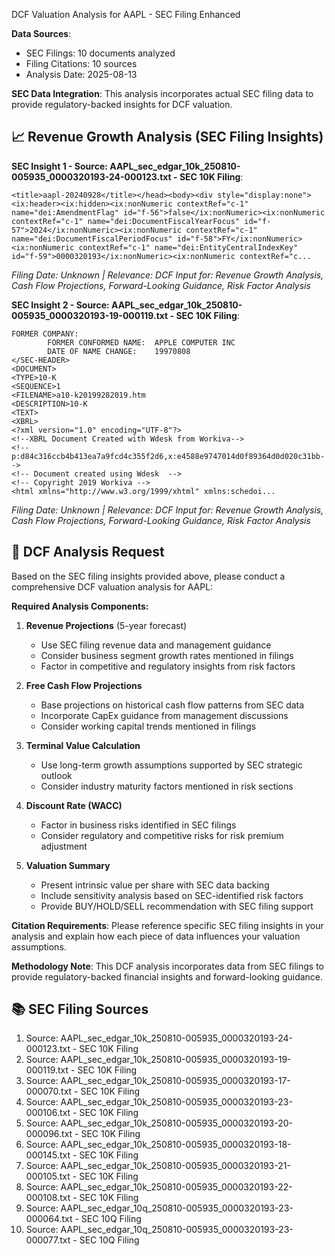DCF Valuation Analysis for AAPL - SEC Filing Enhanced

**Data Sources**: 
- SEC Filings: 10 documents analyzed
- Filing Citations: 10 sources
- Analysis Date: 2025-08-13

**SEC Data Integration**: This analysis incorporates actual SEC filing data to provide regulatory-backed insights for DCF valuation.


## 📈 Revenue Growth Analysis (SEC Filing Insights)

**SEC Insight 1 - Source: AAPL_sec_edgar_10k_250810-005935_0000320193-24-000123.txt - SEC 10K Filing**:
```
<title>aapl-20240928</title></head><body><div style="display:none"><ix:header><ix:hidden><ix:nonNumeric contextRef="c-1" name="dei:AmendmentFlag" id="f-56">false</ix:nonNumeric><ix:nonNumeric contextRef="c-1" name="dei:DocumentFiscalYearFocus" id="f-57">2024</ix:nonNumeric><ix:nonNumeric contextRef="c-1" name="dei:DocumentFiscalPeriodFocus" id="f-58">FY</ix:nonNumeric><ix:nonNumeric contextRef="c-1" name="dei:EntityCentralIndexKey" id="f-59">0000320193</ix:nonNumeric><ix:nonNumeric contextRef="c...
```
*Filing Date: Unknown | Relevance: DCF Input for: Revenue Growth Analysis, Cash Flow Projections, Forward-Looking Guidance, Risk Factor Analysis*

**SEC Insight 2 - Source: AAPL_sec_edgar_10k_250810-005935_0000320193-19-000119.txt - SEC 10K Filing**:
```
FORMER COMPANY:	
		FORMER CONFORMED NAME:	APPLE COMPUTER INC
		DATE OF NAME CHANGE:	19970808
</SEC-HEADER>
<DOCUMENT>
<TYPE>10-K
<SEQUENCE>1
<FILENAME>a10-k20199282019.htm
<DESCRIPTION>10-K
<TEXT>
<XBRL>
<?xml version="1.0" encoding="UTF-8"?>
<!--XBRL Document Created with Wdesk from Workiva-->
<!--p:d84c316ccb4b413ea7a9fcd4c355f2d6,x:e4588e9747014d0f89364d0d020c31bb-->
<!-- Document created using Wdesk  -->
<!-- Copyright 2019 Workiva -->
<html xmlns="http://www.w3.org/1999/xhtml" xmlns:schedoi...
```
*Filing Date: Unknown | Relevance: DCF Input for: Revenue Growth Analysis, Cash Flow Projections, Forward-Looking Guidance, Risk Factor Analysis*

## 🎯 DCF Analysis Request

Based on the SEC filing insights provided above, please conduct a comprehensive DCF valuation analysis for AAPL:

**Required Analysis Components:**

1. **Revenue Projections** (5-year forecast)
   - Use SEC filing revenue data and management guidance
   - Consider business segment growth rates mentioned in filings
   - Factor in competitive and regulatory insights from risk factors

2. **Free Cash Flow Projections**
   - Base projections on historical cash flow patterns from SEC data
   - Incorporate CapEx guidance from management discussions
   - Consider working capital trends mentioned in filings

3. **Terminal Value Calculation**
   - Use long-term growth assumptions supported by SEC strategic outlook
   - Consider industry maturity factors mentioned in risk sections

4. **Discount Rate (WACC)**
   - Factor in business risks identified in SEC filings
   - Consider regulatory and competitive risks for risk premium adjustment

5. **Valuation Summary**
   - Present intrinsic value per share with SEC data backing
   - Include sensitivity analysis based on SEC-identified risk factors
   - Provide BUY/HOLD/SELL recommendation with SEC filing support

**Citation Requirements**: Please reference specific SEC filing insights in your analysis and explain how each piece of data influences your valuation assumptions.

**Methodology Note**: This DCF analysis incorporates data from SEC filings to provide regulatory-backed financial insights and forward-looking guidance.

## 📚 SEC Filing Sources

1. Source: AAPL_sec_edgar_10k_250810-005935_0000320193-24-000123.txt - SEC 10K Filing
2. Source: AAPL_sec_edgar_10k_250810-005935_0000320193-19-000119.txt - SEC 10K Filing
3. Source: AAPL_sec_edgar_10k_250810-005935_0000320193-17-000070.txt - SEC 10K Filing
4. Source: AAPL_sec_edgar_10k_250810-005935_0000320193-23-000106.txt - SEC 10K Filing
5. Source: AAPL_sec_edgar_10k_250810-005935_0000320193-20-000096.txt - SEC 10K Filing
6. Source: AAPL_sec_edgar_10k_250810-005935_0000320193-18-000145.txt - SEC 10K Filing
7. Source: AAPL_sec_edgar_10k_250810-005935_0000320193-21-000105.txt - SEC 10K Filing
8. Source: AAPL_sec_edgar_10k_250810-005935_0000320193-22-000108.txt - SEC 10K Filing
9. Source: AAPL_sec_edgar_10q_250810-005935_0000320193-23-000064.txt - SEC 10Q Filing
10. Source: AAPL_sec_edgar_10q_250810-005935_0000320193-23-000077.txt - SEC 10Q Filing